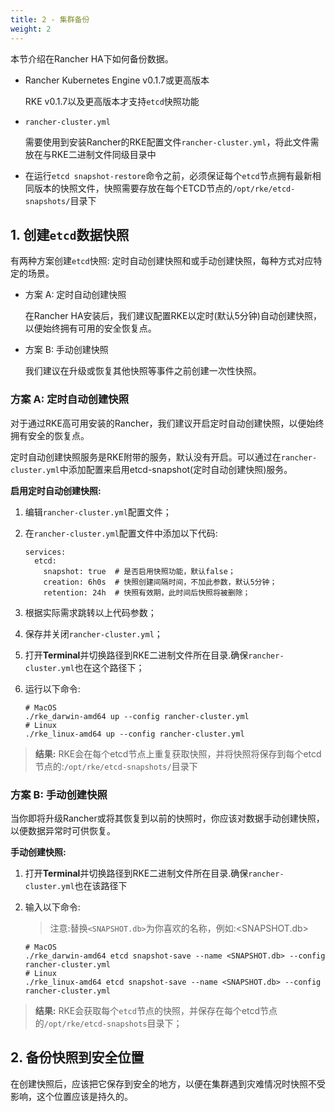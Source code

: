 ```yaml
---
title: 2 - 集群备份
weight: 2
---
```


本节介绍在Rancher HA下如何备份数据。

- Rancher Kubernetes Engine v0.1.7或更高版本

    RKE v0.1.7以及更高版本才支持`etcd`快照功能

- `rancher-cluster.yml`

    需要使用到安装Rancher的RKE配置文件`rancher-cluster.yml`，将此文件需放在与RKE二进制文件同级目录中

- 在运行`etcd snapshot-restore`命令之前，必须保证每个`etcd`节点拥有最新相同版本的快照文件，快照需要存放在每个ETCD节点的`/opt/rke/etcd-snapshots/`目录下

## 1. 创建`etcd`数据快照

有两种方案创建`etcd`快照: 定时自动创建快照和或手动创建快照，每种方式对应特定的场景。

- 方案 A: 定时自动创建快照

    在Rancher HA安装后，我们建议配置RKE以定时(默认5分钟)自动创建快照，以便始终拥有可用的安全恢复点。

- 方案 B: 手动创建快照

    我们建议在升级或恢复其他快照等事件之前创建一次性快照。

### 方案 A: 定时自动创建快照

对于通过RKE高可用安装的Rancher，我们建议开启定时自动创建快照，以便始终拥有安全的恢复点。

定时自动创建快照服务是RKE附带的服务，默认没有开启。可以通过在`rancher-cluster.yml`中添加配置来启用etcd-snapshot(定时自动创建快照)服务。

**启用定时自动创建快照:**

1. 编辑`rancher-cluster.yml`配置文件；

2. 在`rancher-cluster.yml`配置文件中添加以下代码:

    ```
    services:
      etcd:
        snapshot: true  # 是否启用快照功能，默认false；
        creation: 6h0s  # 快照创建间隔时间，不加此参数，默认5分钟；
        retention: 24h  # 快照有效期，此时间后快照将被删除；
    ```

3. 根据实际需求跳转以上代码参数；

4. 保存并关闭`rancher-cluster.yml`；

5. 打开**Terminal**并切换路径到RKE二进制文件所在目录.确保`rancher-cluster.yml`也在这个路径下；

6. 运行以下命令:

    ```
    # MacOS
    ./rke_darwin-amd64 up --config rancher-cluster.yml
    # Linux
    ./rke_linux-amd64 up --config rancher-cluster.yml
    ```
>**结果:** RKE会在每个etcd节点上重复获取快照，并将快照将保存到每个etcd节点的:`/opt/rke/etcd-snapshots/`目录下

### 方案 B: 手动创建快照

当你即将升级Rancher或将其恢复到以前的快照时，你应该对数据手动创建快照，以便数据异常时可供恢复。

**手动创建快照:**

1. 打开**Terminal**并切换路径到RKE二进制文件所在目录.确保`rancher-cluster.yml`也在该路径下

2. 输入以下命令:

    >注意:替换`<SNAPSHOT.db>`为你喜欢的名称，例如:<SNAPSHOT.db>

    ```
    # MacOS
    ./rke_darwin-amd64 etcd snapshot-save --name <SNAPSHOT.db> --config rancher-cluster.yml
    # Linux
    ./rke_linux-amd64 etcd snapshot-save --name <SNAPSHOT.db> --config rancher-cluster.yml
    ```
>**结果:** RKE会获取每个`etcd`节点的快照，并保存在每个etcd节点的`/opt/rke/etcd-snapshots`目录下；

## 2. 备份快照到安全位置

在创建快照后，应该把它保存到安全的地方，以便在集群遇到灾难情况时快照不受影响，这个位置应该是持久的。
